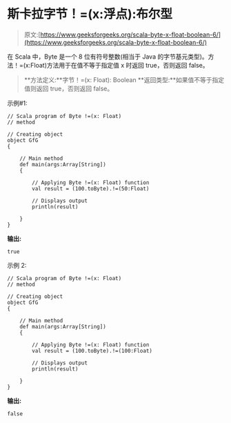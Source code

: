 # 斯卡拉字节！=(x:浮点):布尔型

> 原文:[https://www.geeksforgeeks.org/scala-byte-x-float-boolean-6/](https://www.geeksforgeeks.org/scala-byte-x-float-boolean-6/)

在 Scala 中，Byte 是一个 8 位有符号整数(相当于 Java 的字节基元类型)。方法！=(x:Float)方法用于在值不等于指定值 x 时返回 true，否则返回 false。

> **方法定义:**字节！=(x: Float): Boolean
> **返回类型:**如果值不等于指定值则返回 true，否则返回 false。

示例#1:

```
// Scala program of Byte !=(x: Float) 
// method 

// Creating object 
object GfG 
{ 

    // Main method 
    def main(args:Array[String]) 
    { 

        // Applying Byte !=(x: Float) function 
        val result = (100.toByte).!=(50:Float) 

        // Displays output 
        println(result) 

    } 
} 
```

**输出:**

```
true
```

示例 2:

```
// Scala program of Byte !=(x: Float) 
// method 

// Creating object 
object GfG 
{ 

    // Main method 
    def main(args:Array[String]) 
    { 

        // Applying Byte !=(x: Float) function 
        val result = (100.toByte).!=(100:Float) 

        // Displays output 
        println(result) 

    } 
} 
```

**输出:**

```
false
```